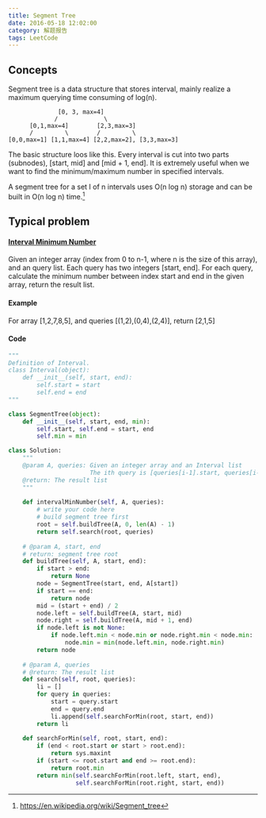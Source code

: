 ```yaml
---
title: Segment Tree
date: 2016-05-18 12:02:00
category: 解题报告
tags: LeetCode
---
```


**Concepts**
---
Segment tree is a data structure that stores interval, mainly realize a maximum querying time consuming of log(n).
<!--more-->

                  [0, 3, max=4]
                 /             \
          [0,1,max=4]        [2,3,max=3]
          /         \        /         \
   	[0,0,max=1] [1,1,max=4] [2,2,max=2], [3,3,max=3]
The basic structure loos like this. Every interval is cut into two parts (subnodes), [start, mid] and [mid + 1, end]. It is extremely useful when we want to find the minimum/maximum number in specified intervals.

A segment tree for a set I of n intervals uses O(n log n) storage and can be built in O(n log n) time.[^1]

[^1]: https://en.wikipedia.org/wiki/Segment_tree

**Typical problem**
---
#### **[Interval Minimum Number](http://www.lintcode.com/en/problem/interval-minimum-number/)**

Given an integer array (index from 0 to n-1, where n is the size of this array), and an query list. Each query has two integers [start, end]. For each query, calculate the minimum number between index start and end in the given array, return the result list.

#### Example

For array [1,2,7,8,5], and queries [(1,2),(0,4),(2,4)], return [2,1,5]

#### Code

```python
"""
Definition of Interval.
class Interval(object):
    def __init__(self, start, end):
        self.start = start
        self.end = end
"""

class SegmentTree(object):
    def __init__(self, start, end, min):
        self.start, self.end = start, end
        self.min = min

class Solution:	
    """
    @param A, queries: Given an integer array and an Interval list
                       The ith query is [queries[i-1].start, queries[i-1].end]
    @return: The result list
    """
    
    def intervalMinNumber(self, A, queries):
        # write your code here
        # build segment tree first
        root = self.buildTree(A, 0, len(A) - 1)
        return self.search(root, queries)
        
    # @param A, start, end
    # return: segment tree root
    def buildTree(self, A, start, end):
        if start > end:
            return None
        node = SegmentTree(start, end, A[start])
        if start == end:
            return node
        mid = (start + end) / 2
        node.left = self.buildTree(A, start, mid)
        node.right = self.buildTree(A, mid + 1, end)
        if node.left is not None:
            if node.left.min < node.min or node.right.min < node.min:
                node.min = min(node.left.min, node.right.min)
        return node
        
    # @param A, queries
    # @return: The result list
    def search(self, root, queries):
        li = []
        for query in queries:
            start = query.start
            end = query.end
            li.append(self.searchForMin(root, start, end))
        return li
    
    def searchForMin(self, root, start, end):
        if (end < root.start or start > root.end):
            return sys.maxint
        if (start <= root.start and end >= root.end):
            return root.min
        return min(self.searchForMin(root.left, start, end), 
                   self.searchForMin(root.right, start, end))
```

